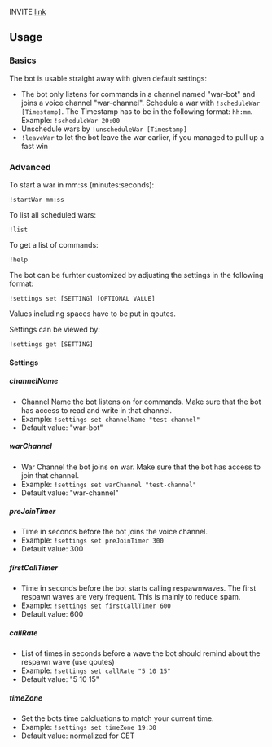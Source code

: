 INVITE [link](https://discord.com/api/oauth2/authorize?client_id=954351086309892138&permissions=8&scope=bot)

## Usage
### Basics
The bot is usable straight away with given default settings: <br/>
- The bot only listens for commands in a channel named "war-bot" and joins a voice channel "war-channel". Schedule a war with `!scheduleWar [Timestamp]`. The Timestamp has to be in the following format: `hh:mm`. <br /> Example: `!scheduleWar 20:00`
- Unschedule wars by `!unscheduleWar [Timestamp]`
- `!leaveWar` to let the bot leave the war earlier, if you managed to pull up a fast win
### Advanced
To start a war in mm:ss (minutes:seconds):
```
!startWar mm:ss
```

To list all scheduled wars:
```
!list
```
To get a list of commands:
```
!help
```
The bot can be furhter customized by adjusting the settings in the following format: <br />
```
!settings set [SETTING] [OPTIONAL VALUE]
```
Values including spaces have to be put in qoutes.

Settings can be viewed by:
```
!settings get [SETTING]
```

#### Settings
##### channelName
- Channel Name the bot listens on for commands. Make sure that the bot has access to read and write in that channel.
- Example: `!settings set channelName "test-channel"`
- Default value: "war-bot"
##### warChannel
- War Channel the bot joins on war. Make sure that the bot has access to join that channel.
- Example: `!settings set warChannel "test-channel"`
- Default value: "war-channel"
##### preJoinTimer
- Time in seconds before the bot joins the voice channel.
- Example: `!settings set preJoinTimer 300`
- Default value: 300
##### firstCallTimer
- Time in seconds before the bot starts calling respawnwaves. The first respawn waves are very frequent. This is mainly to reduce spam.
- Example: `!settings set firstCallTimer 600`
- Default value: 600
##### callRate
- List of times in seconds before a wave the bot should remind about the respawn wave (use qoutes)
- Example: `!settings set callRate "5 10 15"`
- Default value: "5 10 15"
##### timeZone
- Set the bots time calcluations to match your current time.
- Example: `!settings set timeZone 19:30`
- Default value: normalized for CET
